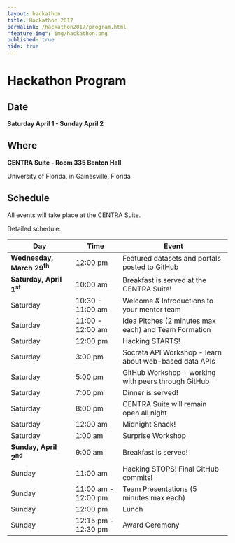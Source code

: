 ```yaml
---
layout: hackathon
title: Hackathon 2017
permalink: /hackathon2017/program.html
"feature-img": img/hackathon.png
published: true
hide: true
---
```


# Hackathon Program

## Date

**Saturday April 1 - Sunday April 2**

## Where

**CENTRA Suite - Room 335 Benton Hall**

University of Florida, in Gainesville, Florida

## Schedule

All events will take place at the CENTRA Suite.

Detailed schedule:

| Day | Time | Event |
|---|---|---|
| **Wednesday, March 29<sup>th</sup>** | 12:00 pm | Featured datasets and portals posted to GitHub |
| **Saturday, April 1<sup>st</sup>** | 10:00 am | Breakfast is served at the CENTRA Suite! |
| Saturday | 10:30 - 11:00 am | Welcome & Introductions to your mentor team |
| Saturday | 11:00 - 12:00 am | Idea Pitches (2 minutes max each) and Team Formation |
| Saturday | 12:00 pm | Hacking STARTS! |
| Saturday | 3:00 pm | Socrata API Workshop - learn about web-based data APIs |
| Saturday | 5:00 pm | GitHub Workshop - working with peers through GitHub |
| Saturday | 7:00 pm | Dinner is served! |
| Saturday | 8:00 pm | CENTRA Suite will remain open all night |
| Saturday | 12:00 am | Midnight Snack! |
| Saturday | 1:00 am | Surprise Workshop |
| **Sunday, April 2<sup>nd</sup>** | 9:00 am | Breakfast is served! |
| Sunday | 11:00 am | Hacking STOPS! Final GitHub commits! |
| Sunday | 11:00 am - 12:00 pm | Team Presentations (5 minutes max each) |
| Sunday | 12:00 pm | Lunch |
| Sunday | 12:15 pm - 12:30 pm | Award Ceremony |

